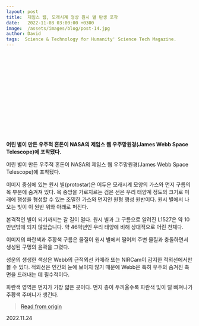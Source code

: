 ```yaml
---
layout: post
title:  제임스 웹, 모래시계 형상 원시 별 탄생 포착
date:   2022-11-08 03:00:00 +0300
image:  /assets/images/blog/post-14.jpg
author: David 
tags:  Science & Technology for Humanity' Science Tech Magazine. 
---
```

<br><br><br><br><br><br><br><br><br><br><br><br><br>

**어린 별이 만든 우주적 혼돈이 NASA의 제임스 웹 우주망원경(James Webb Space Telescope)에 포착됐다.**

어린 별이 만든 우주적 혼돈이 NASA의 제임스 웹 우주망원경(James Webb Space Telescope)에 포착됐다.

이미지 중심에 있는 원시 별(protostar)은 어두운 모래시계 모양의 가스와 먼지 구름의 목 부분에 숨겨져 있다. 목 중앙을 가로지르는 검은 선은 우리 태양계 정도의 크기로 미래에 행성을 형성할 수 있는 조밀한 가스와 먼지인 원형 행성 원반이다. 원시 별에서 나오는 빛이 이 원반 위와 아래로 퍼진다.

본격적인 별이 되기까지는 갈 길이 멀다. 원시 별과 그 구름으로 알려진 L1527은 약 10만년밖에 되지 않았습니다. 약 46억년인 우리 태양에 비해 상대적으로 어린 천체다.

이미지의 파란색과 주황색 구름은 물질이 원시 별에서 떨어져 주변 물질과 충돌하면서 생성된 구멍의 윤곽을 그렸다.

성운의 생생한 색상은 Webb의 근적외선 카메라 또는 NIRCam이 감지한 적외선에서만 볼 수 있다. 적외선은 인간의 눈에 보이지 않기 때문에 Webb은 특히 우주의 숨겨진 측면을 드러내는 데 필수적이다.

파란색 영역은 먼지가 가장 얇은 곳이다. 먼지 층이 두꺼울수록 파란색 빛이 덜 빠져나가 주황색 주머니가 생긴다.



> <a href="http://scimonitors.com/%EC%A0%9C%EC%9E%84%EC%8A%A4-%EC%9B%B9-%EB%AA%A8%EB%9E%98%EC%8B%9C%EA%B3%84-%ED%98%95%EC%83%81-%EC%9B%90%EC%8B%9C-%EB%B3%84-%ED%83%84%EC%83%9D-%ED%8F%AC%EC%B0%A9/">Read from origin </a>


2022.11.24